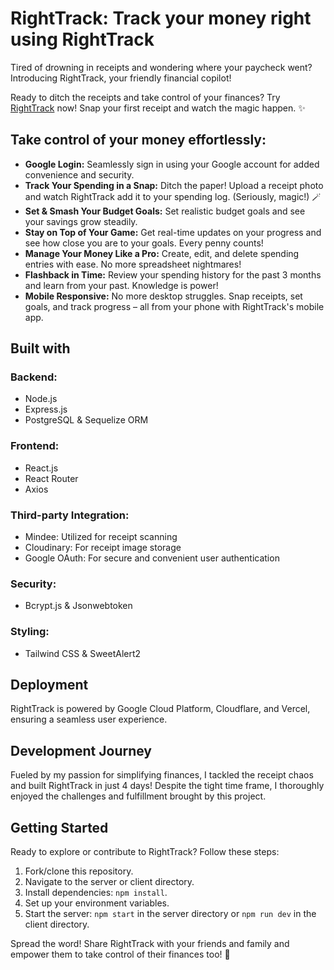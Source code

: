 # RightTrack: Track your money right using RightTrack

Tired of drowning in receipts and wondering where your paycheck went? Introducing RightTrack, your friendly financial copilot!

Ready to ditch the receipts and take control of your finances? Try [RightTrack](https://righttrack.vercel.app) now! Snap your first receipt and watch the magic happen. ✨

## Take control of your money effortlessly:

- **Google Login:** Seamlessly sign in using your Google account for added convenience and security.
- **Track Your Spending in a Snap:** Ditch the paper! Upload a receipt photo and watch RightTrack add it to your spending log. (Seriously, magic!) 🪄
- **Set & Smash Your Budget Goals:** Set realistic budget goals and see your savings grow steadily.
- **Stay on Top of Your Game:** Get real-time updates on your progress and see how close you are to your goals. Every penny counts!
- **Manage Your Money Like a Pro:** Create, edit, and delete spending entries with ease. No more spreadsheet nightmares!
- **Flashback in Time:** Review your spending history for the past 3 months and learn from your past. Knowledge is power!
- **Mobile Responsive:** No more desktop struggles. Snap receipts, set goals, and track progress – all from your phone with RightTrack's mobile app.

## Built with

### Backend:

- Node.js
- Express.js
- PostgreSQL & Sequelize ORM

### Frontend:

- React.js
- React Router
- Axios

### Third-party Integration:

- Mindee: Utilized for receipt scanning
- Cloudinary: For receipt image storage
- Google OAuth: For secure and convenient user authentication

### Security:

- Bcrypt.js & Jsonwebtoken

### Styling:

- Tailwind CSS & SweetAlert2

## Deployment

RightTrack is powered by Google Cloud Platform, Cloudflare, and Vercel, ensuring a seamless user experience.

## Development Journey
Fueled by my passion for simplifying finances, I tackled the receipt chaos and built RightTrack in just 4 days! Despite the tight time frame, I thoroughly enjoyed the challenges and fulfillment brought by this project.

## Getting Started

Ready to explore or contribute to RightTrack? Follow these steps:

1. Fork/clone this repository.
2. Navigate to the server or client directory.
3. Install dependencies: `npm install`.
4. Set up your environment variables.
5. Start the server: `npm start` in the server directory or `npm run dev` in the client directory.

Spread the word! Share RightTrack with your friends and family and empower them to take control of their finances too! 🚀
